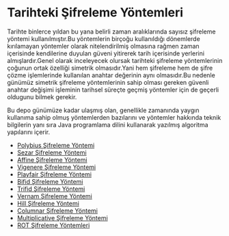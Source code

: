 Tarihteki Şifreleme Yöntemleri
========

Tarihte binlerce yıldan bu yana belirli zaman aralıklarında sayısız şifreleme yöntemi kullanılmıştır.Bu yöntemlerin birçoğu kullanıldığı dönemlerde kırılamayan yöntemler olarak nitelendirilmiş olmasına rağmen zaman içerisinde kendilerine duyulan güveni yitirerek tarih içerisinde yerlerini almışlardır.Genel olarak inceleyecek olursak tarihteki şifreleme yöntemlerinin çoğunun ortak özelliği simetrik olmasıdır.Yani hem şifreleme hem de şifre çözme işlemlerinde kullanılan anahtar değerinin aynı olmasıdır.Bu nedenle günümüz simetrik şifreleme yöntemlerinin sahip olması gereken güvenli anahtar değişimi işleminin tarihsel süreçte geçmiş yöntemler için de geçerli oldugunu bilmek gerekir.

Bu depo günümüze kadar ulaşmış olan, genellikle zamanında yaygın kullanıma sahip olmuş yöntemlerden bazılarını ve yöntemler hakkında teknik bilgilerin yanı sıra Java programlama dilini kullanarak yazılmış algoritma yapılarını içerir.

* <a href = "Polybius Square Cipher"> Polybius Şifreleme Yöntemi </a>
* <a href = "Caesar Cipher"> Sezar Şifreleme Yöntemi </a>
* <a href = "Affine Cipher"> Affine Şifreleme Yöntemi </a>
* <a href = "Vigenere Cipher"> Vigenere Şifreleme Yöntemi </a>
* <a href = "Playfair Cipher"> Playfair Şifreleme Yöntemi </a>
* <a href = "Bifid Cipher"> Bifid Şifreleme Yöntemi </a>
* <a href = "Trifid Cipher"> Trifid Şifreleme Yöntemi </a>
* <a href = "Vernam Cipher"> Vernam Şifreleme Yöntemi </a>
* <a href = "Hill Cipher"> Hill Şifreleme Yöntemi </a>
* <a href = "Columnar Cipher"> Columnar Şifreleme Yöntemi </a>
* <a href = "Multiplicative Cipher"> Multiplicative Şifreleme Yöntemi </a>
* <a href = "ROT Ciphers"> ROT Şifreleme Yöntemleri </a>
